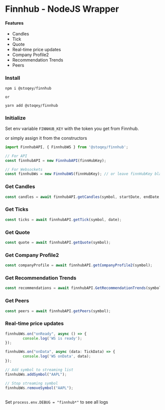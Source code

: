 # Finnhub - NodeJS Wrapper

#### Features

- Candles
- Tick
- Quote
- Real-time price updates
- Company Profile2
- Recommendation Trends
- Peers

### Install
```
npm i @stoqey/finnhub

or

yarn add @stoqey/finnhub
```

### Initialize
Set env variable `FINNHUB_KEY` with the token you get from Finnhub.

or simply assign it from the constructors

```ts
import FinnhubAPI, { FinnhubWS } from '@stoqey/finnhub';

// For API
const finnhubAPI = new FinnhubAPI(finnHubKey);

// For Websockets
const finnhubWs = new FinnhubWS(finnHubKey); // or leave finnHubKey blank if process.env.FINNHUB_KEY is set
```

### Get Candles
```ts
const candles = await finnhubAPI.getCandles(symbol, startDate, endDate, '1');
```

### Get Ticks
```ts
const ticks = await finnhubAPI.getTick(symbol, date);
```

### Get Quote
```ts
const quote = await finnhubAPI.getQuote(symbol);
```

### Get Company Profile2
```ts
const companyProfile = await finnhubAPI.getCompanyProfile2(symbol);
```

### Get Recommendation Trends
```ts
const recommendations = await finnhubAPI.GetRecommendationTrends(symbol);
```

### Get Peers
```ts
const peers = await finnhubAPI.getPeers(symbol);
```


### Real-time price updates
```ts
finnhubWs.on("onReady", async () => {
        console.log('WS is ready');
});

finnhubWs.on("onData", async (data: TickData) => {
        console.log('WS onData', data);
});

// Add symbol to streaming list
finnhubWs.addSymbol("AAPL");

// Stop streaming symbol
finnhubWs.removeSymbol("AAPL");

```


##
Set `process.env.DEBUG = "finnhub*"` to see all logs
